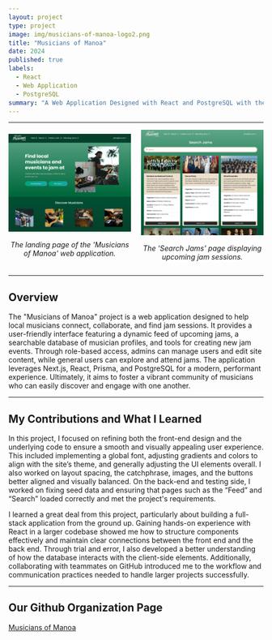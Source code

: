 ```yaml
---
layout: project
type: project
image: img/musicians-of-manoa-logo2.png
title: "Musicians of Manoa"
date: 2024
published: true
labels:
  - React
  - Web Application
  - PostgreSQL
summary: "A Web Application Designed with React and PostgreSQL with the intent of connecting local musicians together and informing musicians of local events they can participate in."
---
```


<hr>

<div style="display: flex; justify-content: space-between; align-items: center;">
  <div style="text-align: center; margin-right: 10px;">
    <img class="img-fluid" src="../img/landingpage.png" alt="Landing Page" style="max-width: 100%; height: auto;">
    <p><em>The landing page of the 'Musicians of Manoa' web application.</em></p>
  </div>
  <div style="text-align: center; margin-left: 10px;">
    <img class="img-fluid" src="../img/searchjams.png" alt="Feed Page" style="max-width: 100%; height: auto;">
    <p><em>The 'Search Jams' page displaying upcoming jam sessions.</em></p>
  </div>
</div>

<hr>

## Overview

The "Musicians of Manoa" project is a web application designed to help local musicians connect, collaborate, and find jam sessions. It provides a user-friendly interface featuring a dynamic feed of upcoming jams, a searchable database of musician profiles, and tools for creating new jam events. Through role-based access, admins can manage users and edit site content, while general users can explore and attend jams. The application leverages Next.js, React, Prisma, and PostgreSQL for a modern, performant experience. Ultimately, it aims to foster a vibrant community of musicians who can easily discover and engage with one another.

<hr>

## My Contributions and What I Learned

In this project, I focused on refining both the front-end design and the underlying code to ensure a smooth and visually appealing user experience. This included implementing a global font, adjusting gradients and colors to align with the site’s theme, and generally adjusting the UI elements overall. I also worked on layout spacing, the catchphrase, images, and the buttons better aligned and visually balanced. On the back-end and testing side, I worked on fixing seed data and ensuring that pages such as the “Feed” and “Search” loaded correctly and met the project's requirements.

I learned a great deal from this project, particularly about building a full-stack application from the ground up. Gaining hands-on experience with React in a larger codebase showed me how to structure components effectively and maintain clear connections between the front end and the back end. Through trial and error, I also developed a better understanding of how the database interacts with the client-side elements. Additionally, collaborating with teammates on GitHub introduced me to the workflow and communication practices needed to handle larger projects successfully.

<hr>

## Our Github Organization Page

[Musicians of Manoa](https://musicians-of-manoa.github.io/)
